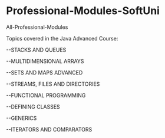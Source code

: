 # Professional-Modules-SoftUni
All-Professional-Modules



  Topics covered in the Java Advanced Course:



--STACKS AND QUEUES

--MULTIDIMENSIONAL ARRAYS

--SETS AND MAPS ADVANCED

--STREAMS, FILES AND DIRECTORIES

--FUNCTIONAL PROGRAMMING

--DEFINING CLASSES

--GENERICS

--ITERATORS AND COMPARATORS
